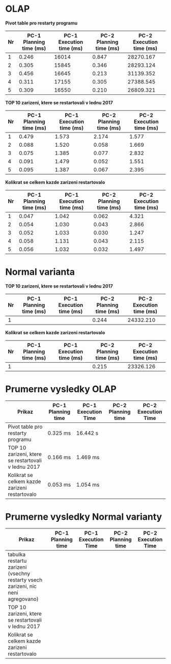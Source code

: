 # OLAP
**Pivot table pro restarty programu**

Nr | PC-1 Planning time (ms) | PC-1 Execution time (ms) | PC-2 Planning time (ms) | PC-2 Execution time (ms) |
--- | ------------------ | ------------------ | --- | ---
1 | 0.246 | 16014 | 0.847 | 28270.167 |
2 | 0.305 | 15845 | 0.346 | 28293.124 |
3 | 0.456 | 16645 | 0.213 | 31139.352 |
4 | 0.311 | 17155 | 0.305 | 27388.545 |
5 | 0.309 | 16550 | 0.210 | 26809.321 |

**TOP 10 zarizeni, ktere se restartovali v lednu 2017** 

Nr | PC-1 Planning time (ms) | PC-1 Execution time (ms) | PC-2 Planning time (ms) | PC-2 Execution time (ms) |
--- | ------------------ | ------------------ | --- | ---
1 | 0.479 | 1.573 | 2.174 | 1.577 |
2 | 0.088 | 1.520 | 0.058 | 1.669 |
3 | 0.075 | 1.385 | 0.077 | 2.832 |
4 | 0.091 | 1.479 | 0.052 | 1.551 |
5 | 0.095 | 1.387 | 0.067 | 2.395 |

**Kolikrat se celkem kazde zarizeni restartovalo**

Nr | PC-1 Planning time (ms) | PC-1 Execution time (ms) | PC-2 Planning time (ms) | PC-2 Execution time (ms) |
--- | ------------------ | ------------------ | --- | ---
1 | 0.047 | 1.042 | 0.062 | 4.321 |
2 | 0.054 | 1.030 | 0.043 | 2.866 |
3 | 0.052 | 1.033 | 0.030 | 1.247 |
4 | 0.058 | 1.131 | 0.043 | 2.115 |
5 | 0.056 | 1.032 | 0.032 | 1.497 |

# Normal varianta

**TOP 10 zarizeni, ktere se restartovali v lednu 2017**

Nr | PC-1 Planning time (ms) | PC-1 Execution time (ms) | PC-2 Planning time (ms) | PC-2 Execution time (ms) |
--- | ------------------ | ------------------ | --- | ---
1 |  |  | 0.244 | 24332.210 |

**Kolikrat se celkem kazde zarizeni restartovalo**

Nr | PC-1 Planning time (ms) | PC-1 Execution time (ms) | PC-2 Planning time (ms) | PC-2 Execution time (ms) |
--- | ------------------ | ------------------ | --- | ---
1 |  |  | 0.215 | 23326.126 |


# Prumerne vysledky OLAP

Prikaz | PC-1 Planning time | PC-1 Execution Time | PC-2 Planning time | PC-2 Execution Time |
--- | --- | --- | --- | ---
Pivot table pro restarty programu | 0.325 ms | 16.442 s |  | 
TOP 10 zarizeni, ktere se restartovali v lednu 2017 | 0.166 ms | 1.469 ms | | 
Kolikrat se celkem kazde zarizeni restartovalo | 0.053 ms | 1.054 ms | |

# Prumerne vysledky Normal varianty

Prikaz | PC-1 Planning time | PC-1 Execution Time | PC-2 Planning time | PC-2 Execution Time |
--- | --- | --- | --- | ---
tabulka restartu zarizeni (vsechny restarty vsech zarizeni, nic neni agregovano) | |  | |
TOP 10 zarizeni, ktere se restartovali v lednu 2017 |  |  | | 
Kolikrat se celkem kazde zarizeni restartovalo |  |  | | 
